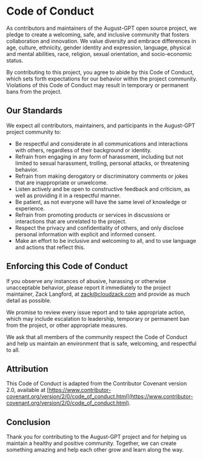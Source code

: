 # Code of Conduct

As contributors and maintainers of the August-GPT open source project, we pledge to create a welcoming, safe, and inclusive community that fosters collaboration and innovation. We value diversity and embrace differences in age, culture, ethnicity, gender identity and expression, language, physical and mental abilities, race, religion, sexual orientation, and socio-economic status.

By contributing to this project, you agree to abide by this Code of Conduct, which sets forth expectations for our behavior within the project community. Violations of this Code of Conduct may result in temporary or permanent bans from the project.

## Our Standards

We expect all contributors, maintainers, and participants in the August-GPT project community to:

-   Be respectful and considerate in all communications and interactions with others, regardless of their background or identity.
-   Refrain from engaging in any form of harassment, including but not limited to sexual harassment, trolling, personal attacks, or threatening behavior.
-   Refrain from making derogatory or discriminatory comments or jokes that are inappropriate or unwelcome.
-   Listen actively and be open to constructive feedback and criticism, as well as providing it in a respectful manner.
-   Be patient, as not everyone will have the same level of knowledge or experience.
-   Refrain from promoting products or services in discussions or interactions that are unrelated to the project.
-   Respect the privacy and confidentiality of others, and only disclose personal information with explicit and informed consent.
-   Make an effort to be inclusive and welcoming to all, and to use language and actions that reflect this.

## Enforcing this Code of Conduct

If you observe any instances of abusive, harassing or otherwise unacceptable behavior, please report it immediately to the project maintainer, Zack Langford, at [zack@cloudzack.com](mailto:zack@cloudzack.com) and provide as much detail as possible.

We promise to review every issue report and to take appropriate action, which may include escalation to leadership, temporary or permanent ban from the project, or other appropriate measures.

We ask that all members of the community respect the Code of Conduct and help us maintain an environment that is safe, welcoming, and respectful to all.

## Attribution

This Code of Conduct is adapted from the Contributor Covenant version 2.0, available at [https://www.contributor-covenant.org/version/2/0/code_of_conduct.html](https://www.contributor-covenant.org/version/2/0/code_of_conduct.html).

## Conclusion

Thank you for contributing to the August-GPT project and for helping us maintain a healthy and positive community. Together, we can create something amazing and help each other grow and learn along the way.